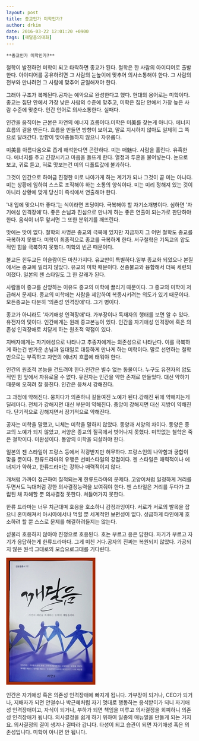 ```yaml
---
layout: post
title: 종교인가 미학인가?
author: drkim
date: 2016-03-22 12:01:20 +0900
tags: [깨달음의대화]
---
```

 

    **종교인가 미학인가?**

  


철학이 발전하면 미학이 되고 타락하면 종교가 된다. 철학은 한 사람의 아이디어로 출발한다. 아이디어를 공유하려면 그 사람의 눈높이에 맞추어 의사소통해야 한다. 그 사람의 전부와 만나려면 그 사람에 맞추어 균일해져야 한다.

  


그래야 구조가 복제된다.공자는 예악으로 완성한다고 했다. 현대의 용어로는 미학이다. 종교는 집단 안에서 가장 낮은 사람의 수준에 맞추고, 미학은 집단 안에서 가장 높은 사람 수준에 맞춘다. 인간 언어로 의사소통한다. 실패다.

  


인간을 움직이는 근본은 자연의 에너지 흐름이다.미학은 미美를 찾는게 아니다. 에너지 흐름의 결을 만든다. 흐름을 만들면 방향이 보이고, 말로 지시하지 않아도 일제히 그 쪽으로 달려간다. 방향이 맞아충돌하지 않으니 자유롭다.

  


미美를 아름다움으로 좁게 해석한다면 곤란하다. 미는 매魅다. 사람을 홀린다. 유혹한다. 에너지를 주고 긴장시키고 마음을 들뜨게 한다. 열정과 투혼을 불어넣는다. 눈으로 보고, 귀로 듣고, 혀로 맛보는건 미의 디폴트값에 불과하다.

  


그것이 인간으로 하여금 진정한 미로 나아가게 하는 계기가 되나 그것이 곧 미는 아니다. 미는 상황에 임하여 스스로 조직해야 하는 소통의 양식이다. 미는 미리 정해져 있는 것이 아니라 상황에 맞게 당신이 즉석에서 연출해야 한다.

  


'내 입에 맞으니까 좋다.'는 식이라면 초딩이다. 극복해야 할 자기소개병이다. 심하면 '자기애성 인격장애'다. 좋은 손님과 진심으로 만나게 하는 좋은 연출이 되는가로 판단하야 한다. 음식이 너무 앞서면 그 또한 분위기를 깨뜨린다.

  


맛에는 맛이 없다. 철학의 사명은 종교의 극복에 있지만 지금까지 그 어떤 철학도 종교를 극복하지 못했다. 미학이 최종적으로 종교를 극복하게 한다. 서구철학은 기독교의 압도적인 힘을 극복하지 못했다. 미학의 빈곤 때문이다.

  


불교든 힌두교든 이슬람이든 마찬가지다. 유교만이 특별하다.일부 종교화 되었으나 본질에서는 종교에 밀리지 않았다. 유교의 미학 때문이다. 선종불교와 융합해서 더욱 세련되어졌다. 일본의 젠 스타일도 그 한 갈래가 된다.

  


사람들이 종교를 신앙하는 이유도 종교의 미학에 끌리기 때문이다. 그 종교의 미학이 저급해서 문제다. 종교의 미학에는 사람을 제압하여 복종시키려는 의도가 있기 때문이다. 모든종교는 다분히 '의존성 인격장애'다. 그거 병이다.

  


종교가 아니라도 '자기애성 인격장애'다. 가부장이나 독재자의 행태를 보면 알 수 있다. 유전자의 덫이다. 인간에게는 원래 종교본능이 있다. 인간을 자기애성 인격장애 혹은 의존성 인격장애로 치닫게 하는 원초적 약점이 있다.

  


지배자에게는 자기애성으로 나타나고 추종자에게는 의존성으로 나타난다. 이를 극복하게 하는건 반가운 손님과 일대일로 대등하게 만나게 하는 미학이다. 말로 선언하는 철학만으로는 부족하고 자연의 에너지 흐름에 태워야 한다.

  


인간의 원초적 본능을 건드려야 한다.인간은 별수 없는 동물이다. 누구도 유전자의 압도적인 힘 앞에서 자유로울 수 없다. 유전자는 인간을 약한 존재로 만들었다. 대신 약하기 때문에 오히려 잘 뭉친다. 인간은 뭉쳐서 강해진다.

  


그 과정에 약해진다. 뭉치다가 의존하니 길들여진 노예가 된다.강해진 뒤에 약해지는게 딜레마다. 전체가 강해지면 대신 부분이 약해진다. 중앙이 강해지면 대신 지방이 약해진다. 단기적으로 강해지면서 장기적으로 약해진다.

  


공자는 미학을 말했고, 니체는 미학을 말하지 않았다. 동양과 서양의 차이다. 동양은 종교의 노예가 되지 않았고, 서양은 종교의 질곡에서 벗어나지 못했다. 미학없는 철학은 죽은 철학이다. 미완성이다. 동양의 미학을 되살려야 한다. 

  


일본의 젠 스타일이 프랑스 등에서 각광받지만 허무하다. 프랑스인의 나약함과 궁합이 맞을 뿐이다. 한류드라마의 유행은 선비스타일의 강점이다. 젠 스타일은 매력적이나 에너지가 약하고, 한류드라마는 강하나 매력적이지 않다.

  


개처럼 가까이 접근하여 질척되는게 한류드라마의 문제다. 고양이처럼 일정하게 거리를 두면서도 늑대처럼 강한 의사결정능력을 보여줘야 한다. 젠 스타일은 거리를 두다가 고립된 채 자해할 뿐 의사결정 못한다. 쳐들어가지 못한다.

  


한류 드라마는 너무 치근대며 호응을 호소하니 감정과잉이다. 서로가 서로의 발목을 잡으니 혼미해져서 아시아에서나 먹힐 뿐 세계적인 보편성이 없다. 성급하게 타인에게 호소하려 할 뿐 스스로 문제를 해결하려들지는 않는다.

  


섣불리 호응하지 않아야 진정으로 호응된다. 호는 부르고 응은 답한다. 자기가 부르고 자기가 응답하는게 한류드라마다. 그게 미친 거다.공자의 진짜는 복원되지 않았다. 가공되지 않은 원석 그대로의 모습으로그대를 기다린다.

  


  



![](/files/attach/images/198/868/689/aDSC01523.JPG)   


  


인간은 자기애성 혹은 의존성 인격장애에 빠지게 됩니다. 가부장이 되거나, CEO가 되거나, 지배자가 되면 안철수나 박근혜처럼 자기 멋대로 행동하는 응석받이가 되니 자기애성 인격장애이고, 자식이 되거나, 부하가 되면 책임을 미루고 의사결정을 회피하니 의존성 인격장애가 됩니다. 의사결정을 쉽게 하기 위하여 일종의 매뉴얼을 만들게 되는 거지요. 의사결정의 결이 생겨나 결따라 갑니다. 타성이 되고 습관이 되면 자기애성 혹은 의존성입니다. 미학이 아니면 안 됩니다.